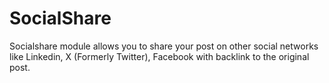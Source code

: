 # SocialShare

Socialshare module allows you to share your post on other social networks like Linkedin, X (Formerly Twitter), Facebook with backlink to the original post.